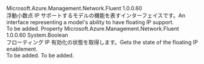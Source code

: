 <Type Name="IHasFloatingIP" FullName="Microsoft.Azure.Management.Network.Fluent.IHasFloatingIP">
  <TypeSignature Language="C#" Value="public interface IHasFloatingIP" />
  <TypeSignature Language="ILAsm" Value=".class public interface auto ansi abstract IHasFloatingIP" />
  <TypeSignature Language="DocId" Value="T:Microsoft.Azure.Management.Network.Fluent.IHasFloatingIP" />
  <TypeSignature Language="VB.NET" Value="Public Interface IHasFloatingIP" />
  <TypeSignature Language="F#" Value="type IHasFloatingIP = interface" />
  <AssemblyInfo>
    <AssemblyName>Microsoft.Azure.Management.Network.Fluent</AssemblyName>
    <AssemblyVersion>1.0.0.60</AssemblyVersion>
  </AssemblyInfo>
  <Interfaces />
  <Docs>
    <summary>
            <span data-ttu-id="83cca-101">浮動小数点 IP サポートするモデルの機能を表すインターフェイスです。</span><span class="sxs-lookup"><span data-stu-id="83cca-101">An interface representing a model's ability to have floating IP support.</span></span>
            </summary>
    <remarks>To be added.</remarks>
  </Docs>
  <Members>
    <Member MemberName="FloatingIPEnabled">
      <MemberSignature Language="C#" Value="public bool FloatingIPEnabled { get; }" />
      <MemberSignature Language="ILAsm" Value=".property instance bool FloatingIPEnabled" />
      <MemberSignature Language="DocId" Value="P:Microsoft.Azure.Management.Network.Fluent.IHasFloatingIP.FloatingIPEnabled" />
      <MemberSignature Language="VB.NET" Value="Public ReadOnly Property FloatingIPEnabled As Boolean" />
      <MemberSignature Language="F#" Value="member this.FloatingIPEnabled : bool" Usage="Microsoft.Azure.Management.Network.Fluent.IHasFloatingIP.FloatingIPEnabled" />
      <MemberType>Property</MemberType>
      <AssemblyInfo>
        <AssemblyName>Microsoft.Azure.Management.Network.Fluent</AssemblyName>
        <AssemblyVersion>1.0.0.60</AssemblyVersion>
      </AssemblyInfo>
      <ReturnValue>
        <ReturnType>System.Boolean</ReturnType>
      </ReturnValue>
      <Docs>
        <summary>
            <span data-ttu-id="83cca-102">フローティング IP 有効化の状態を取得します。</span><span class="sxs-lookup"><span data-stu-id="83cca-102">Gets the state of the floating IP enablement.</span></span>
            </summary>
        <value>To be added.</value>
        <remarks>To be added.</remarks>
      </Docs>
    </Member>
  </Members>
</Type>